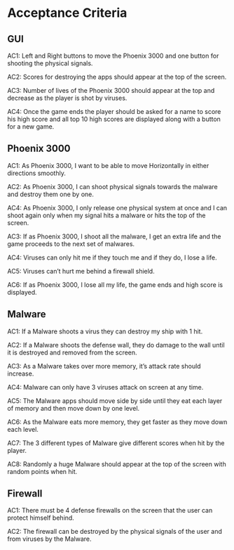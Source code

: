 # Acceptance Criteria

## GUI

AC1: Left and Right buttons to move the Phoenix 3000 and one button for shooting the physical signals.

AC2: Scores for destroying the apps should appear at the top of the screen.

AC3: Number of lives of the Phoenix 3000 should appear at the top and decrease as the player is shot by viruses.

AC4: Once the game ends the player should be asked for a name to score his high score and all top 10 high scores are displayed along with a button for a new game.

## Phoenix 3000

AC1: As Phoenix 3000, I want to be able to move Horizontally in either directions smoothly.

AC2: As Phoenix 3000, I can shoot physical signals towards the malware and destroy them one by one.

AC4: As Phoenix 3000, I only release one physical system at once and I can shoot again only when my signal hits a malware or hits the top of the screen.

AC3: If as Phoenix 3000, I shoot all the malware, I get an extra life and the game proceeds to the next set of malwares.

AC4: Viruses can only hit me if they touch me and if they do, I lose a life.

AC5: Viruses can’t hurt me behind a firewall shield.

AC6: If as Phoenix 3000, I lose all my life, the game ends and high score is displayed.

## Malware

AC1: If a Malware shoots a virus they can destroy my ship with 1 hit.

AC2: If a Malware shoots the defense wall, they do damage to the wall until it is destroyed and removed from the screen.

AC3: As a Malware takes over more memory, it’s attack rate should increase.

AC4: Malware can only have 3 viruses attack on screen at any time.

AC5: The Malware apps should move side by side until they eat each layer of memory and then move down by one level.

AC6: As the Malware eats more memory, they get faster as they move down each level.

AC7: The 3 different types of Malware give different scores when hit by the player.

AC8: Randomly a huge Malware should appear at the top of the screen with random points when hit.

## Firewall

AC1: There must be 4 defense firewalls on the screen that the user can protect himself behind.

AC2: The firewall can be destroyed by the physical signals of the user and from viruses by the Malware.
